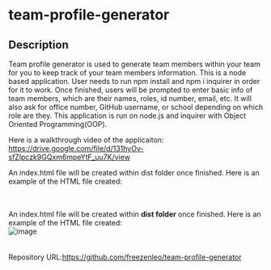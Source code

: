 # team-profile-generator
## Description
Team profile generator is used to generate team members within your team for you to keep track of your team members information. This is a node based application. User needs to run npm install and npm i inquirer in order for it to work. Once finished, users will be prompted to enter basic info of team members, which are their names, roles, id number, email, etc. It will also ask for office number, GitHub username, or school depending on which role are they. This application is run on node.js and inquirer with Object Oriented Programming(OOP). 

Here is a walkthrough video of the applicaiton:</br>
https://drive.google.com/file/d/131hyOv-sfZlpczk9GQxm6mpeYtF_uu7K/view


An index.html file will be created within dist folder once finished. Here is an example of the HTML file created:


</br></br>
An index.html file will be created within **dist folder** once finished. Here is an example of the HTML file created:</br>
![image](https://user-images.githubusercontent.com/81452611/126050501-b4bc78de-4c70-4cbb-b0dc-024da00bd8e2.png)
</br></br></br>
Repository URL:https://github.com/freezenleo/team-profile-generator
</br></br>

